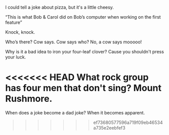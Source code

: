 
I could tell a joke about pizza, but it's a little cheesy.

“This is what Bob & Carol did on Bob’s computer when working on the first feature”

Knock, knock.

Who’s there?
Cow says.
Cow says who?
No, a cow says mooooo!

Why is it a bad idea to iron your four-leaf clover? Cause you shouldn't press your luck.

<<<<<<< HEAD
What rock group has four men that don't sing? Mount Rushmore.
=======
When does a joke become a dad joke? When it becomes apparent.
>>>>>>> ef73680577596a719f09eb46534a735e2eebfef3
